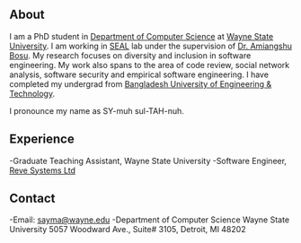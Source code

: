 

## About

I am a PhD student in [Department of Computer Science](https://engineering.wayne.edu/cs/) at [Wayne State University](https://wayne.edu/). I am working in [SEAL](http://seal.eng.wayne.edu/) lab under the supervision of [Dr. Amiangshu Bosu](http://amiangshu.com/). My research focuses on diversity and inclusion in software engineering. My work also spans to the area of code review, social network analysis, software security and empirical software engineering. I have completed my undergrad from [Bangladesh University of Engineering & Technology](https://www.buet.ac.bd/web/).


I pronounce my name as SY-muh sul-TAH-nuh.

## Experience
-Graduate Teaching Assistant, Wayne State University
-Software Engineer, [Reve Systems Ltd](https://www.revesoft.com/)

## Contact
-Email: [sayma@wayne.edu](sayma@wayne.edu)
-Department of Computer Science
Wayne State University
5057 Woodward Ave., Suite# 3105, Detroit, MI 48202
